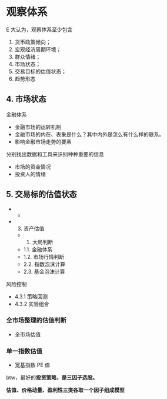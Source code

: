 # 观察体系



E 大认为，观察体系至少包含

1. 货币政策倾向；
1. 宏观经济周期环境；
1. 群众情绪；
1. 市场状态；
1. 交易目标的估值状态；
1. 趋势形态





## 4. 市场状态

金融体系

- 金融市场的运转机制
- 金融市场的内在、表象是什么？其中内外是怎么有什么样的联系。
- 影响金融市场走势的要素

分别找出数据和工具来识别种种重要的信息

- 市场的资金情况
- 投资人的情绪







## 5. 交易标的估值状态





- - 

- 3. 资产估值

  - 1. 大局判断
  - 1.1. 金融体系
  - 1.2. 市场行情判断
  - 2.2. 指数泡沫计算
  - 2.3. 基金泡沫计算



风险控制

- 4.3.1 策略回测
- 4.3.2 实验组合





### 全市场整理的估值判断



  - 全市场估值



### 单一指数估值



- 宽基指数 PE 值



btw，最好的**投资策略，是三因子选股。**

**估值、价格动量、盈利性三类各取一个因子组成模型**





